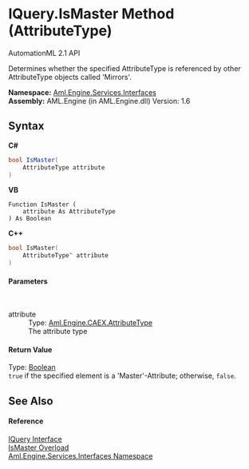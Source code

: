 # IQuery.IsMaster Method (AttributeType)
AutomationML 2.1 API 

Determines whether the specified AttributeType is referenced by other AttributeType objects called 'Mirrors'.

**Namespace:**&nbsp;<a href="N_Aml_Engine_Services_Interfaces">Aml.Engine.Services.Interfaces</a><br />**Assembly:**&nbsp;AML.Engine (in AML.Engine.dll) Version: 1.6

## Syntax

**C#**<br />
``` C#
bool IsMaster(
	AttributeType attribute
)
```

**VB**<br />
``` VB
Function IsMaster ( 
	attribute As AttributeType
) As Boolean
```

**C++**<br />
``` C++
bool IsMaster(
	AttributeType^ attribute
)
```


#### Parameters
&nbsp;<dl><dt>attribute</dt><dd>Type: <a href="T_Aml_Engine_CAEX_AttributeType">Aml.Engine.CAEX.AttributeType</a><br />The attribute type</dd></dl>

#### Return Value
Type: <a href="https://docs.microsoft.com/dotnet/api/system.boolean" target="_parent" rel="noopener noreferrer">Boolean</a><br />`true` if the specified element is a 'Master'-Attribute; otherwise, `false`.

## See Also


#### Reference
<a href="T_Aml_Engine_Services_Interfaces_IQuery">IQuery Interface</a><br /><a href="Overload_Aml_Engine_Services_Interfaces_IQuery_IsMaster">IsMaster Overload</a><br /><a href="N_Aml_Engine_Services_Interfaces">Aml.Engine.Services.Interfaces Namespace</a><br />